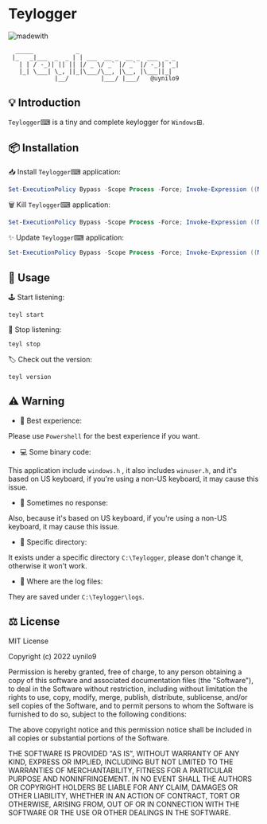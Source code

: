 # Teylogger

![madewith][language]

[language]: https://img.shields.io/badge/made%20with-C%2B%2B-f34b7d?logo%3Dcplusplus%26logoColor%3Df34b7d%26labelColor%3D202020%26color%3Df34b7d%26style%3Dfor-the-badge

```
  _____            _
 |_   _|___  _  _ | | ___  __ _  __ _  ___  _ _
   | | / -_)| || || |/ _ \/ _` |/ _` |/ -_)| '_|
   |_| \___| \_, ||_|\___/\__, |\__, |\___||_|
             |__/         |___/ |___/   @uynilo9
``` 

## 💡 Introduction

```Teylogger```⌨  is a tiny and complete keylogger for ```Windows```⊞.

## 📦 Installation

📥 Install ```Teylogger```⌨ application:

```powershell
Set-ExecutionPolicy Bypass -Scope Process -Force; Invoke-Expression ((New-Object System.Net.WebClient).DownloadString('https://raw.githubusercontent.com/uynilo9/teylogger/main/installation/install.ps1'))
```

🗑️ Kill ```Teylogger```⌨ application:

```powershell
Set-ExecutionPolicy Bypass -Scope Process -Force; Invoke-Expression ((New-Object System.Net.WebClient).DownloadString('https://raw.githubusercontent.com/uynilo9/teylogger/main/installation/kill.ps1'))
```

✨ Update ```Teylogger```⌨ application:

```powershell
Set-ExecutionPolicy Bypass -Scope Process -Force; Invoke-Expression ((New-Object System.Net.WebClient).DownloadString('https://raw.githubusercontent.com/uynilo9/teylogger/main/installation/update.ps1'))
```

## 📜 Usage

🕹 Start listening:

```terminal
teyl start
```

🛑 Stop listening:

```terminal
teyl stop
```

🏷 Check out the version:

```terminal
teyl version
```

## ⚠ Warning

- 🐚 Best experience:

Please use ```Powershell``` for the best experience if you want.

- 💻 Some binary code:

This application include ```windows.h``` , it also includes ```winuser.h```, and it's based on US keyboard, if you're using a non-US keyboard, it may cause this issue.

- 🌌 Sometimes no response:

Also, because it's based on US keyboard, if you're using a non-US keyboard, it may cause this issue.

- 📁 Specific directory:

It exists under a specific directory ```C:\Teylogger```, please don't change it, otherwise it won't work.

- 📄 Where are the log files:

They are saved under ```C:\Teylogger\logs```.

## ⚖ License

<p>
MIT License

Copyright (c) 2022 uynilo9

Permission is hereby granted, free of charge, to any person obtaining a copy of this software and associated documentation files (the "Software"), to deal in the Software without restriction, including without limitation the rights to use, copy, modify, merge, publish, distribute, sublicense, and/or sell copies of the Software, and to permit persons to whom the Software is furnished to do so, subject to the following conditions:

The above copyright notice and this permission notice shall be included in all copies or substantial portions of the Software.

THE SOFTWARE IS PROVIDED "AS IS", WITHOUT WARRANTY OF ANY KIND, EXPRESS OR IMPLIED, INCLUDING BUT NOT LIMITED TO THE WARRANTIES OF MERCHANTABILITY, FITNESS FOR A PARTICULAR PURPOSE AND NONINFRINGEMENT. IN NO EVENT SHALL THE AUTHORS OR COPYRIGHT HOLDERS BE LIABLE FOR ANY CLAIM, DAMAGES OR OTHER LIABILITY, WHETHER IN AN ACTION OF CONTRACT, TORT OR OTHERWISE, ARISING FROM, OUT OF OR IN CONNECTION WITH THE SOFTWARE OR THE USE OR OTHER DEALINGS IN THE SOFTWARE.
</p>